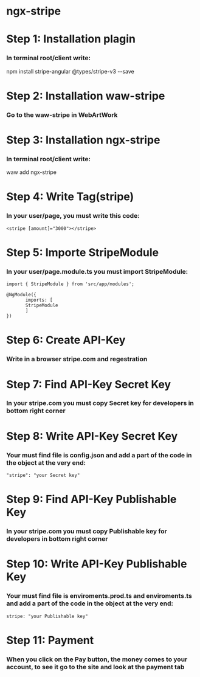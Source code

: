 # ngx-stripe

# Step 1: Installation plagin
### In terminal root/client write:
npm install stripe-angular @types/stripe-v3 --save

# Step 2: Installation waw-stripe
### Go to the waw-stripe in WebArtWork

# Step 3: Installation ngx-stripe
### In terminal root/client write:
waw add ngx-stripe

# Step 4: Write Tag(stripe)
###  In your user/page, you must write this code:
```
<stripe [amount]="3000"></stripe>
```

# Step 5: Importe StripeModule
### In your user/page.module.ts you must import StripeModule:
```
import { StripeModule } from 'src/app/modules';

@NgModule({
	   imports: [
       StripeModule
	   ]
})
```

# Step 6: Create API-Key
### Write in a browser stripe.com and regestration

# Step 7: Find API-Key Secret Key
### In your stripe.com you must copy Secret key for developers in bottom right corner

# Step 8: Write API-Key Secret Key
### Your must find file is config.json and add a part of the code in the object at the very end:
```
"stripe": "your Secret key"
```

# Step 9: Find API-Key Publishable Key
### In your stripe.com you must copy Publishable key for developers in bottom right corner

# Step 10: Write API-Key Publishable Key
### Your must find file is enviroments.prod.ts and enviroments.ts and add a part of the code in the object at the very end:
```
stripe: "your Publishable key"
```

# Step 11: Payment
### When you click on the Pay button, the money comes to your account, to see it go to the site and look at the payment tab
